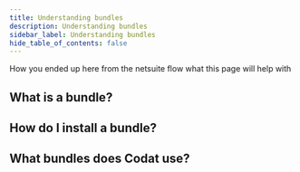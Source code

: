 ```yaml
---
title: Understanding bundles
description: Understanding bundles
sidebar_label: Understanding bundles
hide_table_of_contents: false
---
```


How you ended up here from the netsuite flow
what this page will help with


## What is a bundle?



## How do I install a bundle?



## What bundles does Codat use?
